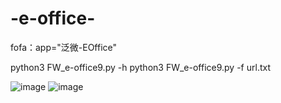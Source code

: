 # -e-office-

fofa：app="泛微-EOffice"

python3 FW_e-office9.py -h
python3 FW_e-office9.py -f url.txt

![image](https://github.com/mvpyyds/-e-office-/assets/87457452/1e9be80c-5c2c-4c8a-88a8-2b8bffecf39c)
![image](https://github.com/mvpyyds/-e-office-/assets/87457452/038a8547-4662-4f2e-9165-ac4233492206)
